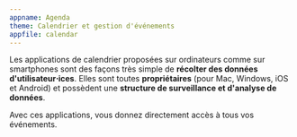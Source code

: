 ```yaml
---
appname: Agenda
theme: Calendrier et gestion d'événements
appfile: calendar
---
```


Les applications de calendrier proposées sur ordinateurs comme sur smartphones sont des façons très simple de **récolter des données d'utilisateur⋅ices**. Elles sont toutes **propriétaires** (pour Mac, Windows, iOS et Android) et possèdent une **structure de surveillance et d'analyse de données**.

Avec ces applications, vous donnez directement accès à tous vos événements.
